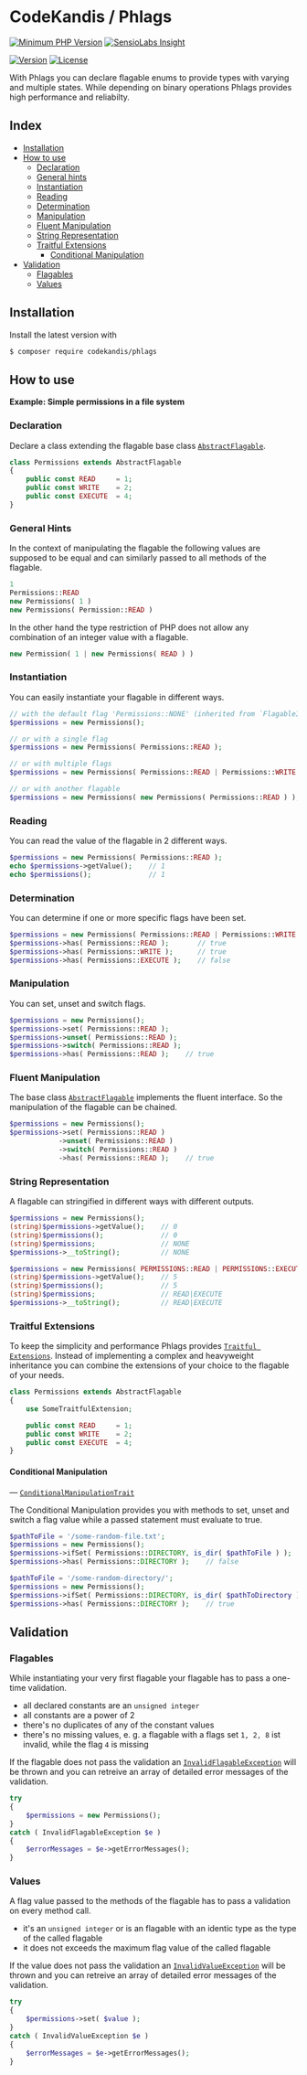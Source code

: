 # CodeKandis / Phlags

[![Minimum PHP Version][xtlink-php-version-badge]][xtlink-php-net]
[![SensioLabs Insight][xtlink-sensiolabs-insight-badge]][xtlink-sensiolabs-insight]

[![Version][xtlink-version-badge]][srclink-changelog]
[![License][xtlink-license-badge]][srclink-license]

With Phlags you can declare flagable enums to provide types with varying and multiple states. While depending on binary operations Phlags provides high performance and reliabilty.

## Index

* [Installation](#installation)
* [How to use](#how-to-use)
    * [Declaration](#declaration)
    * [General hints](#general-hints)
    * [Instantiation](#instantiation)
    * [Reading](#reading)
    * [Determination](#determination)
    * [Manipulation](#manipulation)
    * [Fluent Manipulation](#fluent-manipulation)
    * [String Representation](#string-representation)
    * [Traitful Extensions](#traitful-extensions)
        * [Conditional Manipulation](#conditional-manipulation)
* [Validation](#validation)
    * [Flagables](#flagables)
    * [Values](#values)

## Installation

Install the latest version with

```bash
$ composer require codekandis/phlags
```

## How to use

**Example: Simple permissions in a file system**

### Declaration

Declare a class extending the flagable base class [`AbstractFlagable`][srclink-abstract-flagable].

```php
class Permissions extends AbstractFlagable
{
    public const READ     = 1;
    public const WRITE    = 2;
    public const EXECUTE  = 4;
}
```

### General Hints

In the context of manipulating the flagable the following values are supposed to be equal and can similarly passed to all methods of the flagable.

```php
1
Permissions::READ
new Permissions( 1 )
new Permissions( Permission::READ )
```

In the other hand the type restriction of PHP does not allow any combination of an integer value with a flagable.

```php
new Permission( 1 | new Permissions( READ ) )
```

### Instantiation

You can easily instantiate your flagable in different ways.

```php
// with the default flag 'Permissions::NONE' (inherited from `FlagableInterface::NONE`)
$permissions = new Permissions();

// or with a single flag
$permissions = new Permissions( Permissions::READ );

// or with multiple flags
$permissions = new Permissions( Permissions::READ | Permissions::WRITE );

// or with another flagable
$permissions = new Permissions( new Permissions( Permissions::READ ) );
```

### Reading

You can read the value of the flagable in 2 different ways.

```php
$permissions = new Permissions( Permissions::READ );
echo $permissions->getValue();    // 1
echo $permissions();              // 1
```

### Determination

You can determine if one or more specific flags have been set.

```php
$permissions = new Permissions( Permissions::READ | Permissions::WRITE );
$permissions->has( Permissions::READ );       // true
$permissions->has( Permissions::WRITE );      // true
$permissions->has( Permissions::EXECUTE );    // false
```

### Manipulation

You can set, unset and switch flags.

```php
$permissions = new Permissions();
$permissions->set( Permissions::READ );
$permissions->unset( Permissions::READ );
$permissions->switch( Permissions::READ );
$permissions->has( Permissions::READ );    // true
```

### Fluent Manipulation

The base class [`AbstractFlagable`][srclink-abstract-flagable] implements the fluent interface. So the manipulation of the flagable can be chained.

```php
$permissions = new Permissions();
$permissions->set( Permissions::READ )
            ->unset( Permissions::READ )
            ->switch( Permissions::READ )
            ->has( Permissions::READ );    // true
```

### String Representation

A flagable can stringified in different ways with different outputs.

```php
$permissions = new Permissions();
(string)$permissions->getValue();    // 0
(string)$permissions();              // 0
(string)$permissions;                // NONE
$permissions->__toString();          // NONE

$permissions = new Permissions( PERMISSIONS::READ | PERMISSIONS::EXECUTE );
(string)$permissions->getValue();    // 5
(string)$permissions();              // 5
(string)$permissions;                // READ|EXECUTE
$permissions->__toString();          // READ|EXECUTE
```

### Traitful Extensions

To keep the simplicity and performance Phlags provides [`Traitful Extensions`][srclink-traitful-extensions]. Instead of implementing a complex and heavyweight inheritance you can combine the extensions of your choice to the flagable of your needs.

```php
class Permissions extends AbstractFlagable
{
    use SomeTraitfulExtension;

    public const READ     = 1;
    public const WRITE    = 2;
    public const EXECUTE  = 4;
}
```

#### Conditional Manipulation

— [`ConditionalManipulationTrait`][srclink-conditional-manipulation-trait]

The Conditional Manipulation provides you with methods to set, unset and switch a flag value while a passed statement must evaluate to true.

```php
$pathToFile = '/some-random-file.txt';
$permissions = new Permissions();
$permissions->ifSet( Permissions::DIRECTORY, is_dir( $pathToFile ) );
$permissions->has( Permissions::DIRECTORY );    // false

$pathToFile = '/some-random-directory/';
$permissions = new Permissions();
$permissions->ifSet( Permissions::DIRECTORY, is_dir( $pathToDirectory ) );
$permissions->has( Permissions::DIRECTORY );    // true
```

## Validation

### Flagables

While instantiating your very first flagable your flagable has to pass a one-time validation.

* all declared constants are an `unsigned integer`
* all constants are a power of 2
* there's no duplicates of any of the constant values
* there's no missing values, e. g. a flagable with a flags set `1, 2, 8` ist invalid, while the flag `4` is missing

If the flagable does not pass the validation an [`InvalidFlagableException`][srclink-invalid-flagable-exception] will be thrown and you can retreive an array of detailed error messages of the validation.

```php
try
{
    $permissions = new Permissions();
}
catch ( InvalidFlagableException $e )
{
    $errorMessages = $e->getErrorMessages();
}
```

### Values

A flag value passed to the methods of the flagable has to pass a validation on every method call.

* it's an `unsigned integer` or is an flagable with an identic type as the type of the called flagable
* it does not exceeds the maximum flag value of the called flagable

If the value does not pass the validation an [`InvalidValueException`][srclink-invalid-value-exception] will be thrown and you can retreive an array of detailed error messages of the validation.

```php
try
{
    $permissions->set( $value );
}
catch ( InvalidValueException $e )
{
    $errorMessages = $e->getErrorMessages();
}
```



[xtlink-php-version-badge]: https://img.shields.io/badge/php-%3E%3D%207.1-8892BF.svg?style=flat-square
[xtlink-php-net]: https://php.net
[xtlink-sensiolabs-insight-badge]: https://insight.sensiolabs.com/projects/b5d47b55-216f-4247-ad41-902dc0f8ac44/mini.png
[xtlink-sensiolabs-insight]: http://insight.sensiolabs.com/projects/b5d47b55-216f-4247-ad41-902dc0f8ac44

[xtlink-version-badge]: https://img.shields.io/badge/version-1.0.0-blue.svg
[xtlink-license-badge]: https://img.shields.io/badge/license-MIT-blue.svg

[srclink-changelog]: ./CHANGELOG.md
[srclink-license]: ./LICENSE
[srclink-abstract-flagable]: ./src/AbstractFlagable.php
[srclink-invalid-flagable-exception]: ./src/Exceptions/InvalidFlagableException.php
[srclink-invalid-value-exception]: ./src/Exceptions/InvalidValueException.php
[srclink-traitful-extensions]: ./src/TraitfulExtensions
[srclink-conditional-manipulation-trait]: ./src/TraitfulExtensions/ConditionalManipulationTrait.php
